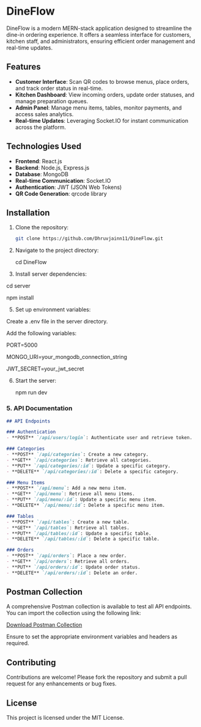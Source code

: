 # DineFlow

DineFlow is a modern MERN-stack application designed to streamline the dine-in ordering experience. It offers a seamless interface for customers, kitchen staff, and administrators, ensuring efficient order management and real-time updates.

## Features

- **Customer Interface**: Scan QR codes to browse menus, place orders, and track order status in real-time.
- **Kitchen Dashboard**: View incoming orders, update order statuses, and manage preparation queues.
- **Admin Panel**: Manage menu items, tables, monitor payments, and access sales analytics.
- **Real-time Updates**: Leveraging Socket.IO for instant communication across the platform.

## Technologies Used

- **Frontend**: React.js
- **Backend**: Node.js, Express.js
- **Database**: MongoDB
- **Real-time Communication**: Socket.IO
- **Authentication**: JWT (JSON Web Tokens)
- **QR Code Generation**: qrcode library
  
## Installation

1. Clone the repository:
   ```bash
   git clone https://github.com/Dhruvjainn11/DineFlow.git

2. Navigate to the project directory:
   
   cd DineFlow

4. Install server dependencies:
   
cd server

npm install

5. Set up environment variables:

Create a .env file in the server directory.

Add the following variables:

PORT=5000

MONGO_URI=your_mongodb_connection_string

JWT_SECRET=your_jwt_secret

6. Start the server:

   npm run dev




### 5. API Documentation


```markdown
## API Endpoints

### Authentication
- **POST** `/api/users/login`: Authenticate user and retrieve token.

### Categories
- **POST** `/api/categories`: Create a new category.
- **GET** `/api/categories`: Retrieve all categories.
- **PUT** `/api/categories/:id`: Update a specific category.
- **DELETE** `/api/categories/:id`: Delete a specific category.

### Menu Items
- **POST** `/api/menu`: Add a new menu item.
- **GET** `/api/menu`: Retrieve all menu items.
- **PUT** `/api/menu/:id`: Update a specific menu item.
- **DELETE** `/api/menu/:id`: Delete a specific menu item.

### Tables
- **POST** `/api/tables`: Create a new table.
- **GET** `/api/tables`: Retrieve all tables.
- **PUT** `/api/tables/:id`: Update a specific table.
- **DELETE** `/api/tables/:id`: Delete a specific table.

### Orders
- **POST** `/api/orders`: Place a new order.
- **GET** `/api/orders`: Retrieve all orders.
- **PUT** `/api/orders/:id`: Update order status.
- **DELETE** `/api/orders/:id`: Delete an order.
```
## Postman Collection

A comprehensive Postman collection is available to test all API endpoints. You can import the collection using the following link:

[Download Postman Collection](./Postman/DineFlow.postman_collection.json)

Ensure to set the appropriate environment variables and headers as required.


## Contributing

Contributions are welcome! Please fork the repository and submit a pull request for any enhancements or bug fixes.

## License

This project is licensed under the MIT License.


